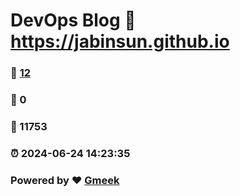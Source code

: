# DevOps Blog :link: https://jabinsun.github.io 
### :page_facing_up: [12](https://jabinsun.github.io/tag.html) 
### :speech_balloon: 0 
### :hibiscus: 11753 
### :alarm_clock: 2024-06-24 14:23:35 
### Powered by :heart: [Gmeek](https://github.com/Meekdai/Gmeek)
